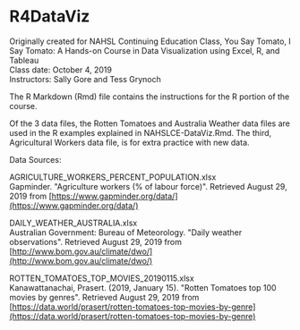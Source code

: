 # R4DataViz
Originally created for NAHSL Continuing Education Class, You Say Tomato, I Say Tomato: A Hands-on Course in Data Visualization using Excel, R, and Tableau  
Class date: October 4, 2019  
Instructors: Sally Gore and Tess Grynoch

The R Markdown (Rmd) file contains the instructions for the R portion of the course. 

Of the 3 data files, the Rotten Tomatoes and Australia Weather data files are used in the R examples explained in NAHSLCE-DataViz.Rmd. The third, Agricultural Workers data file, is for extra practice with new data.

Data Sources:

AGRICULTURE_WORKERS_PERCENT_POPULATION.xlsx  
Gapminder. "Agriculture workers (% of labour force)". Retrieved August 29, 2019 from [https://www.gapminder.org/data/](https://www.gapminder.org/data/)  

DAILY_WEATHER_AUSTRALIA.xlsx  
Australian Government: Bureau of Meteorology. "Daily weather observations". Retrieved August 29, 2019 from [http://www.bom.gov.au/climate/dwo/](http://www.bom.gov.au/climate/dwo/)

ROTTEN_TOMATOES_TOP_MOVIES_20190115.xlsx  
Kanawattanachai, Prasert. (2019, January 15). "Rotten Tomatoes top 100 movies by genres". Retrieved August 29, 2019 from [https://data.world/prasert/rotten-tomatoes-top-movies-by-genre](https://data.world/prasert/rotten-tomatoes-top-movies-by-genre) 
